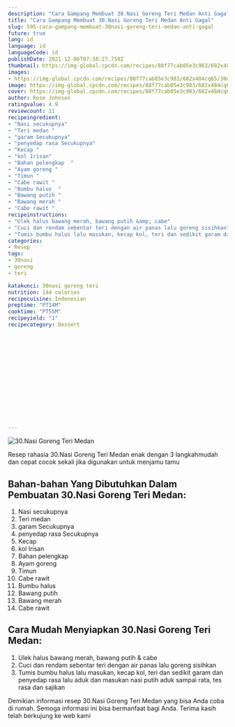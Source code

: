 ```yaml
---
description: "Cara Gampang Membuat 30.Nasi Goreng Teri Medan Anti Gagal"
title: "Cara Gampang Membuat 30.Nasi Goreng Teri Medan Anti Gagal"
slug: 595-cara-gampang-membuat-30nasi-goreng-teri-medan-anti-gagal
future: true
lang: id
language: id
languageCode: id
publishDate: 2021-12-06T07:38:27.759Z 
thumbnail: https://img-global.cpcdn.com/recipes/88f77cab05e3c983/682x484cq65/30nasi-goreng-teri-medan-foto-resep-utama.png
images:
- https://img-global.cpcdn.com/recipes/88f77cab05e3c983/682x484cq65/30nasi-goreng-teri-medan-foto-resep-utama.png
image: https://img-global.cpcdn.com/recipes/88f77cab05e3c983/682x484cq65/30nasi-goreng-teri-medan-foto-resep-utama.png
cover: https://img-global.cpcdn.com/recipes/88f77cab05e3c983/682x484cq65/30nasi-goreng-teri-medan-foto-resep-utama.png
author: Rose Johnson
ratingvalue: 4.9
reviewcount: 11
recipeingredient:
- "Nasi secukupnya"
- "Teri medan "
- "garam Secukupnya"
- "penyedap rasa Secukupnya"
- "Kecap "
- "kol Irisan"
- "Bahan pelengkap  "
- "Ayam goreng "
- "Timun "
- "Cabe rawit "
- "Bumbu halus  "
- "Bawang putih "
- "Bawang merah "
- "Cabe rawit "
recipeinstructions:
- "Ulek halus bawang merah, bawang putih &amp; cabe"
- "Cuci dan rendam sebentar teri dengan air panas lalu goreng sisihkan"
- "Tumis bumbu halus lalu masukan, kecap kol, teri dan sedikit garam dan penyedap rasa lalu aduk dan masukan nasi putih aduk sampai rata, tes rasa dan sajikan"
categories:
- Resep
tags:
- 30nasi
- goreng
- teri

katakunci: 30nasi goreng teri 
nutrition: 144 calories
recipecuisine: Indonesian
preptime: "PT14M"
cooktime: "PT55M"
recipeyield: "1"
recipecategory: Dessert


     
    
    
    
    
    
    
    
    
    
    
      
    
---
```



![30.Nasi Goreng Teri Medan](https://img-global.cpcdn.com/recipes/88f77cab05e3c983/682x484cq65/30nasi-goreng-teri-medan-foto-resep-utama.png)

Resep rahasia 30.Nasi Goreng Teri Medan  enak dengan 3 langkahmudah dan cepat cocok sekali jika digunakan untuk menjamu tamu

<!--inarticleads1-->

## Bahan-bahan Yang Dibutuhkan Dalam Pembuatan 30.Nasi Goreng Teri Medan:

1. Nasi secukupnya
1. Teri medan 
1. garam Secukupnya
1. penyedap rasa Secukupnya
1. Kecap 
1. kol Irisan
1. Bahan pelengkap  
1. Ayam goreng 
1. Timun 
1. Cabe rawit 
1. Bumbu halus  
1. Bawang putih 
1. Bawang merah 
1. Cabe rawit 



<!--inarticleads2-->

## Cara Mudah Menyiapkan 30.Nasi Goreng Teri Medan:

1. Ulek halus bawang merah, bawang putih &amp; cabe
1. Cuci dan rendam sebentar teri dengan air panas lalu goreng sisihkan
1. Tumis bumbu halus lalu masukan, kecap kol, teri dan sedikit garam dan penyedap rasa lalu aduk dan masukan nasi putih aduk sampai rata, tes rasa dan sajikan




Demikian informasi  resep 30.Nasi Goreng Teri Medan   yang bisa Anda coba di rumah. Semoga informasi ini bisa bermanfaat bagi Anda. Terima kasih telah berkujung ke web kami
